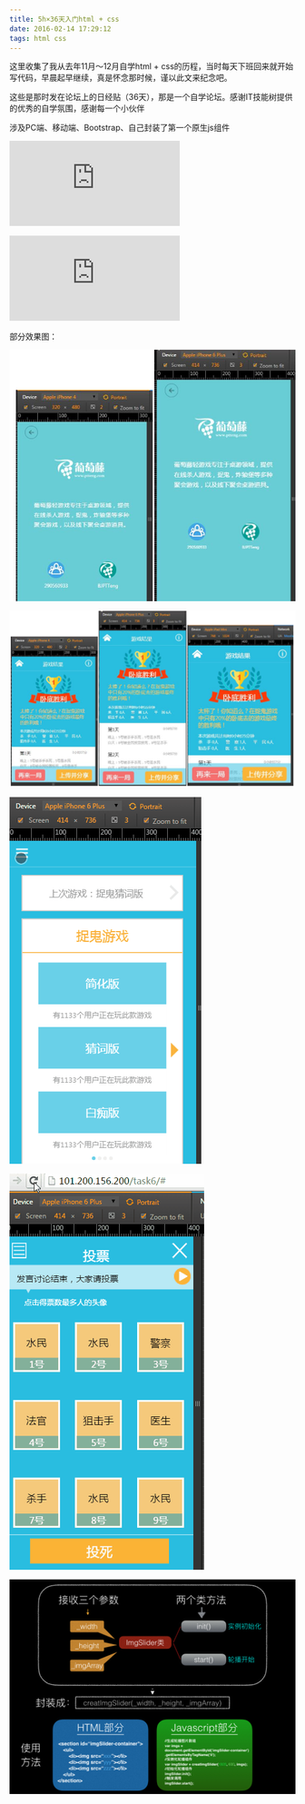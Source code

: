 ```yaml
---
title: 5h×36天入门html + css
date: 2016-02-14 17:29:12
tags: html css 
---
```


这里收集了我从去年11月～12月自学html + css的历程，当时每天下班回来就开始写代码，早晨起早继续，真是怀念那时候，谨以此文来纪念吧。

这些是那时发在论坛上的日经贴（36天），那是一个自学论坛。感谢IT技能树提供的优秀的自学氛围，感谢每一个小伙伴

涉及PC端、移动端、Bootstrap、自己封装了第一个原生js组件

![这是任务列表](http://bbs.ptteng.com/forum.php?mod=redirect&goto=findpost&ptid=7179&pid=170280&fromuid=27126)

![这是36天的自学记录](http://bbs.ptteng.com/forum.php?mod=viewthread&tid=7699&extra=&page=1)

<!-- more -->

部分效果图：

![](/images/self/1.png)

![](/images/self/2.png)

![](/images/self/3.gif)

![](/images/self/4.gif)

![](/images/self/5.jpg)
